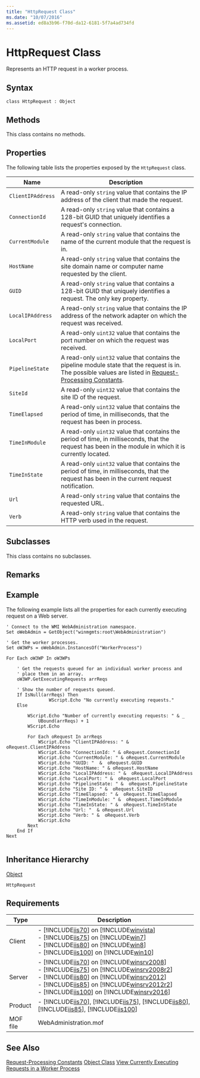 ```yaml
---
title: "HttpRequest Class"
ms.date: "10/07/2016"
ms.assetid: ed8a3b96-f70d-da12-6181-5f7a4ad734fd
---
```

# HttpRequest Class
Represents an HTTP request in a worker process.  
  
## Syntax  
  
```vbs  
class HttpRequest : Object  
```  
  
## Methods  
 This class contains no methods.  
  
## Properties  
 The following table lists the properties exposed by the `HttpRequest` class.  
  
|Name|Description|  
|----------|-----------------|  
|`ClientIPAddress`|A read-only `string` value that contains the IP address of the client that made the request.|  
|`ConnectionId`|A read-only `string` value that contains a 128-bit GUID that uniquely identifies a request's connection.|  
|`CurrentModule`|A read-only `string` value that contains the name of the current module that the request is in.|  
|`HostName`|A read-only `string` value that contains the site domain name or computer name requested by the client.|  
|`GUID`|A read-only `string` value that contains a 128-bit GUID that uniquely identifies a request. The only key property.|  
|`LocalIPAddress`|A read-only `string` value that contains the IP address of the network adapter on which the request was received.|  
|`LocalPort`|A read-only `uint32` value that contains the port number on which the request was received.|  
|`PipelineState`|A read-only `uint32` value that contains the pipeline module state that the request is in. The possible values are listed in [Request-Processing Constants](../web-development-reference/native-code-api-reference/request-processing-constants.md).|  
|`SiteId`|A read-only `uint32` value that contains the site ID of the request.|  
|`TimeElapsed`|A read-only `uint32` value that contains the period of time, in milliseconds, that the request has been in process.|  
|`TimeInModule`|A read-only `uint32` value that contains the period of time, in milliseconds, that the request has been in the module in which it is currently located.|  
|`TimeInState`|A read-only `uint32` value that contains the period of time, in milliseconds, that the request has been in the current request notification.|  
|`Url`|A read-only `string` value that contains the requested URL.|  
|`Verb`|A read-only `string` value that contains the HTTP verb used in the request.|  
  
## Subclasses  
 This class contains no subclasses.  
  
## Remarks  
  
## Example  
 The following example lists all the properties for each currently executing request on a Web server.  
  
```  
' Connect to the WMI WebAdministration namespace.  
Set oWebAdmin = GetObject("winmgmts:root\WebAdministration")  
  
' Get the worker processes.  
Set oW3WPs = oWebAdmin.InstancesOf("WorkerProcess")  
  
For Each oW3WP In oW3WPs  
  
    ' Get the requests queued for an individual worker process and  
    ' place them in an array.  
    oW3WP.GetExecutingRequests arrReqs  
  
    ' Show the number of requests queued.  
    If IsNull(arrReqs) Then  
                WScript.Echo "No currently executing requests."  
    Else  
  
        WScript.Echo "Number of currently executing requests: " & _  
            UBound(arrReqs) + 1  
        WScript.Echo  
  
        For Each oRequest In arrReqs  
            WScript.Echo "ClientIPAddress: " & oRequest.ClientIPAddress  
            WScript.Echo "ConnectionId: " & oRequest.ConnectionId  
            WScript.Echo "CurrentModule: " & oRequest.CurrentModule  
            WScript.Echo "GUID: "  &  oRequest.GUID  
            WScript.Echo "HostName: " & oRequest.HostName  
            WScript.Echo "LocalIPAddress: " &  oRequest.LocalIPAddress  
            WScript.Echo "LocalPort: " &  oRequest.LocalPort  
            WScript.Echo "PipelineState: " &  oRequest.PipelineState  
            WScript.Echo "Site ID: " &  oRequest.SiteID  
            WScript.Echo "TimeElapsed: " &  oRequest.TimeElapsed  
            WScript.Echo "TimeInModule: " &  oRequest.TimeInModule  
            WScript.Echo "TimeInState: " &  oRequest.TimeInState  
            WScript.Echo "Url: "  & oRequest.Url  
            WScript.Echo "Verb: " &  oRequest.Verb  
            WScript.Echo  
        Next  
    End If  
Next  
  
```  
  
## Inheritance Hierarchy  
 [Object](../wmi-provider/object-class.md)  
  
 `HttpRequest`  
  
## Requirements  
  
|Type|Description|  
|----------|-----------------|  
|Client|-   [!INCLUDE[iis70](../wmi-provider/includes/iis70-md.md)] on [!INCLUDE[winvista](../wmi-provider/includes/winvista-md.md)]<br />-   [!INCLUDE[iis75](../wmi-provider/includes/iis75-md.md)] on [!INCLUDE[win7](../wmi-provider/includes/win7-md.md)]<br />-   [!INCLUDE[iis80](../wmi-provider/includes/iis80-md.md)] on [!INCLUDE[win8](../wmi-provider/includes/win8-md.md)]<br />-   [!INCLUDE[iis100](../wmi-provider/includes/iis100-md.md)] on [!INCLUDE[win10](../wmi-provider/includes/win10-md.md)]|  
|Server|-   [!INCLUDE[iis70](../wmi-provider/includes/iis70-md.md)] on [!INCLUDE[winsrv2008](../wmi-provider/includes/winsrv2008-md.md)]<br />-   [!INCLUDE[iis75](../wmi-provider/includes/iis75-md.md)] on [!INCLUDE[winsrv2008r2](../wmi-provider/includes/winsrv2008r2-md.md)]<br />-   [!INCLUDE[iis80](../wmi-provider/includes/iis80-md.md)] on [!INCLUDE[winsrv2012](../wmi-provider/includes/winsrv2012-md.md)]<br />-   [!INCLUDE[iis85](../wmi-provider/includes/iis85-md.md)] on [!INCLUDE[winsrv2012r2](../wmi-provider/includes/winsrv2012r2-md.md)]<br />-   [!INCLUDE[iis100](../wmi-provider/includes/iis100-md.md)] on [!INCLUDE[winsrv2016](../wmi-provider/includes/winsrv2016-md.md)]|  
|Product|-   [!INCLUDE[iis70](../wmi-provider/includes/iis70-md.md)], [!INCLUDE[iis75](../wmi-provider/includes/iis75-md.md)], [!INCLUDE[iis80](../wmi-provider/includes/iis80-md.md)], [!INCLUDE[iis85](../wmi-provider/includes/iis85-md.md)], [!INCLUDE[iis100](../wmi-provider/includes/iis100-md.md)]|  
|MOF file|WebAdministration.mof|  
  
## See Also  
 [Request-Processing Constants](../web-development-reference/native-code-api-reference/request-processing-constants.md)
 [Object Class](../wmi-provider/object-class.md)
 [View Currently Executing Requests in a Worker Process](https://go.microsoft.com/fwlink/?LinkId=60429)
